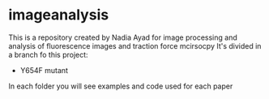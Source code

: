 # imageanalysis
This is a repository created by Nadia Ayad for image processing and analysis of fluorescence images and traction force mcirsocpy
It's divided in a branch fo this project:
- Y654F mutant

In each folder you will see examples and code used for each paper

